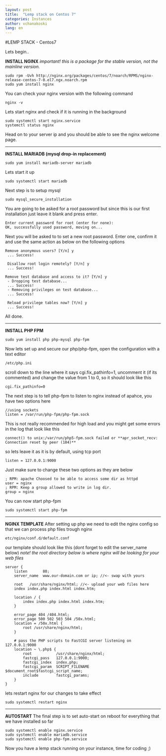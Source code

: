 ```yaml
---
layout: post
title:  "Lemp stack on Centos 7"
categories: Instances
author: vchanakoski
lang: en
---
```


#LEMP STACK - Centos7

Lets begin..

**INSTALL NGINX**
*important! this is a package for the stable version, not the mainline version.*
```
sudo rpm -Uvh http://nginx.org/packages/centos/7/noarch/RPMS/nginx-release-centos-7-0.el7.ngx.noarch.rpm
sudo yum install nginx
```
You can check your nginx version with the following command
```
nginx -v
```
Lets start nginx and check if it is running in the background
```
sudo systemctl start nginx.service
systemctl status nginx
```
Head on to your server ip and you should be able to see the nginx welcome page.

----
**INSTALL MARIADB (mysql drop-in replacement)**
```
sudo yum install mariadb-server mariadb
```
Lets start it up
```
sudo systemctl start mariadb
```
Next step is to setup mysql
```
sudo mysql_secure_installation
```
You are going to be asked for a root password but since this is our first installation just leave it blank and press enter.
```
Enter current password for root (enter for none):
OK, successfully used password, moving on...
```
Next you will be asked to to set a new root password. Enter one, confirm it and use the same action as below on the following options
```
Remove anonymous users? [Y/n] y                                            
 ... Success!
 
 Disallow root login remotely? [Y/n] y
 ... Success!
 
Remove test database and access to it? [Y/n] y
 - Dropping test database...
 ... Success!
 - Removing privileges on test database...
 ... Success!
 
 Reload privilege tables now? [Y/n] y
 ... Success!
```
All done.

----
**INSTALL PHP FPM**
```
sudo yum install php php-mysql php-fpm
```
Now lets set up and secure our php/php-fpm, open the configuration with a text editor
```
/etc/php.ini
```
scroll down to the line where it says cgi.fix_pathinfo=1, uncomment it (if its commented) and change the value from 1 to 0, so it should look like this
```
cgi.fix_pathinfo=0
```

The next step is to tell php-fpm to listen to nginx instead of apahce, you have two options here
```
//using sockets
listen = /var/run/php-fpm/php-fpm.sock
```
This is not really recommended for high load and you might get some errors in the log that look like this 
```
connect() to unix:/var/run/php5-fpm.sock failed or **apr_socket_recv: Connection reset by peer (104)**
```
so lets leave it as it is by default, using tcp port
```
listen = 127.0.0.1:9000
```
Just make sure to change these two options as they are below
```
; RPM: apache Choosed to be able to access some dir as httpd
user = nginx
; RPM: Keep a group allowed to write in log dir.
group = nginx
```
You can now start php-fpm
```
sudo systemctl start php-fpm
```

----
**NGINX TEMPLATE**
After setting up php we need to edit the nginx config so that we can process php files trough nginx
```
etc/nginx/conf.d/default.conf
```
our template should look like this (dont forget to edit the server_name below)
*note! the root directory below is where nginx will be looking for your web files*
```
server {
    listen       80;
    server_name  www.our-domain.com or ip; //<- swap with yours

    root   /usr/share/nginx/html; //<- upload your web files here
    index index.php index.html index.htm;

    location / {
        index index.php index.html index.htm;
    }
    
    error_page 404 /404.html;
    error_page 500 502 503 504 /50x.html;
    location = /50x.html {
        root /usr/share/nginx/html;
    }

    # pass the PHP scripts to FastCGI server listening on 127.0.0.1:9000
    location ~ \.php$ {
        root           /usr/share/nginx/html;
        fastcgi_pass   127.0.0.1:9000;
        fastcgi_index  index.php;
        fastcgi_param  SCRIPT_FILENAME   $document_root$fastcgi_script_name;
        include        fastcgi_params;
    }
}
```
lets restart nginx for our changes to take effect
```
sudo systemctl restart nginx
```

----
**AUTOSTART**
The final step is to set auto-start on reboot for everything that we have installed so far
```
sudo systemctl enable nginx.service
sudo systemctl enable mariadb.service
sudo systemctl enable php-fpm.service
```

Now you have a lemp stack running on your instance, time for coding ;)